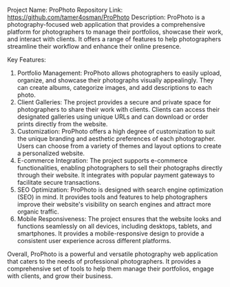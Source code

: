 Project Name: ProPhoto
Repository Link: https://github.com/tamer4osman/ProPhoto
Description: ProPhoto is a photography-focused web application that provides a comprehensive platform for photographers to manage their portfolios, showcase their work, and interact with clients. It offers a range of features to help photographers streamline their workflow and enhance their online presence.

Key Features:

1. Portfolio Management: ProPhoto allows photographers to easily upload, organize, and showcase their photographs visually appealingly. They can create albums, categorize images, and add descriptions to each photo.
2. Client Galleries: The project provides a secure and private space for photographers to share their work with clients. Clients can access their designated galleries using unique URLs and can download or order prints directly from the website.
3. Customization: ProPhoto offers a high degree of customization to suit the unique branding and aesthetic preferences of each photographer. Users can choose from a variety of themes and layout options to create a personalized website.
4. E-commerce Integration: The project supports e-commerce functionalities, enabling photographers to sell their photographs directly through their website. It integrates with popular payment gateways to facilitate secure transactions.
5. SEO Optimization: ProPhoto is designed with search engine optimization (SEO) in mind. It provides tools and features to help photographers improve their website's visibility on search engines and attract more organic traffic.
6. Mobile Responsiveness: The project ensures that the website looks and functions seamlessly on all devices, including desktops, tablets, and smartphones. It provides a mobile-responsive design to provide a consistent user experience across different platforms.

Overall, ProPhoto is a powerful and versatile photography web application that caters to the needs of professional photographers. It provides a comprehensive set of tools to help them manage their portfolios, engage with clients, and grow their business.
